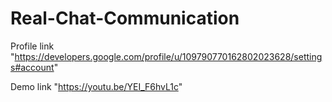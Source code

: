 # Real-Chat-Communication

Profile link "https://developers.google.com/profile/u/109790770162802023628/settings#account"

Demo link "https://youtu.be/YEI_F6hvL1c"
